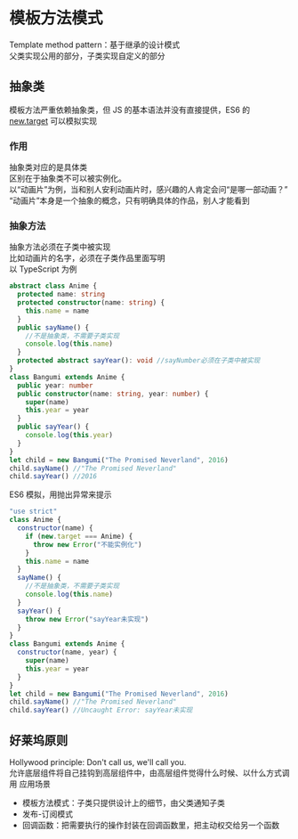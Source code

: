 # 模板方法模式

Template method pattern：基于继承的设计模式  
父类实现公用的部分，子类实现自定义的部分

## 抽象类

模板方法严重依赖抽象类，但 JS 的基本语法并没有直接提供，ES6 的 [new.target](https://github.com/nzakas/understandinges6/blob/master/manuscript/03-Functions.md) 可以模拟实现

### 作用

抽象类对应的是具体类  
区别在于抽象类不可以被实例化。  
以“动画片”为例，当和别人安利动画片时，感兴趣的人肯定会问“是哪一部动画？”  
“动画片”本身是一个抽象的概念，只有明确具体的作品，别人才能看到

### 抽象方法

抽象方法必须在子类中被实现  
比如动画片的名字，必须在子类作品里面写明  
以 TypeScript 为例

```ts
abstract class Anime {
  protected name: string
  protected constructor(name: string) {
    this.name = name
  }
  public sayName() {
    //不是抽象类，不需要子类实现
    console.log(this.name)
  }
  protected abstract sayYear(): void //sayNumber必须在子类中被实现
}
class Bangumi extends Anime {
  public year: number
  public constructor(name: string, year: number) {
    super(name)
    this.year = year
  }
  public sayYear() {
    console.log(this.year)
  }
}
let child = new Bangumi("The Promised Neverland", 2016)
child.sayName() //"The Promised Neverland"
child.sayYear() //2016
```

ES6 模拟，用抛出异常来提示

```js
"use strict"
class Anime {
  constructor(name) {
    if (new.target === Anime) {
      throw new Error("不能实例化")
    }
    this.name = name
  }
  sayName() {
    //不是抽象类，不需要子类实现
    console.log(this.name)
  }
  sayYear() {
    throw new Error("sayYear未实现")
  }
}
class Bangumi extends Anime {
  constructor(name, year) {
    super(name)
    this.year = year
  }
}
let child = new Bangumi("The Promised Neverland", 2016)
child.sayName() //"The Promised Neverland"
child.sayYear() //Uncaught Error: sayYear未实现
```

## 好莱坞原则

Hollywood principle: Don't call us, we'll call you.  
允许底层组件将自己挂钩到高层组件中，由高层组件觉得什么时候、以什么方式调用
应用场景

- 模板方法模式：子类只提供设计上的细节，由父类通知子类
- 发布-订阅模式
- 回调函数：把需要执行的操作封装在回调函数里，把主动权交给另一个函数
